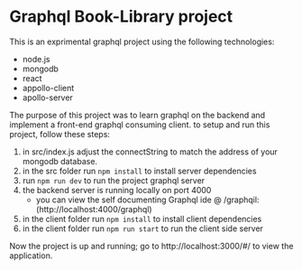 # Graphql Book-Library project

This is an exprimental graphql project using the following technologies:

- node.js
- mongodb
- react
- appollo-client
- apollo-server

The purpose of this project was to learn graphql on the backend and implement a front-end graphql consuming client. to setup and run this project, follow these steps:

1. in src/index.js adjust the connectString to match the address of your mongodb database.
1. in the src folder run `npm install` to install server dependencies
1. run `npm run dev` to run the project graphql server
1. the backend server is running locally on port 4000 
    - you can view the self documenting Graphql ide @ /graphqil: (http://localhost:4000/graphql)
1. in the client folder run `npm install` to install client dependencies
1. in the client folder run `npm run start` to run the client side server


Now the project is up and running; go to http://localhost:3000/#/ to view the application.